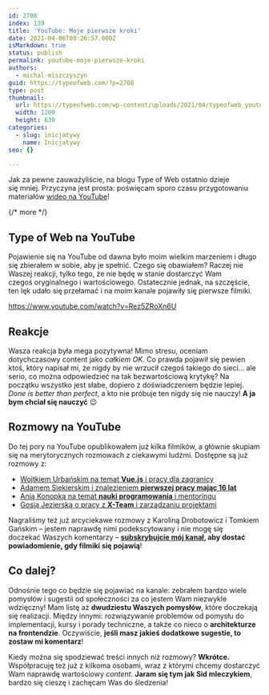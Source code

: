 ```yaml
---
id: 2708
index: 139
title: 'YouTube: Moje pierwsze kroki'
date: 2021-04-06T09:26:57.000Z
isMarkdown: true
status: publish
permalink: youtube-moje-pierwsze-kroki
authors:
  - michal-miszczyszyn
guid: https://typeofweb.com/?p=2708
type: post
thumbnail:
  url: https://typeofweb.com/wp-content/uploads/2021/04/typeofweb_youtube.png
  width: 1200
  height: 630
categories:
  - slug: inicjatywy
    name: Inicjatywy
seo: {}

---
```

Jak za pewne zauważyliście, na blogu Type of Web ostatnio dzieje się mniej. Przyczyna jest prosta: poświęcam sporo czasu przygotowaniu materiałów [wideo na YouTube](https://youtube.com/typeofweb)!

{/* more */}

## Type of Web na YouTube

Pojawienie się na YouTube od dawna było moim wielkim marzeniem i długo się zbierałem w sobie, aby je spełnić. Czego się obawiałem? Raczej nie Waszej reakcji, tylko tego, że nie będę w stanie dostarczyć Wam czegoś oryginalnego i wartościowego. Ostatecznie jednak, na szczęście, ten lęk udało się przełamać i na moim kanale pojawiły się pierwsze filmiki.

https://www.youtube.com/watch?v=Rez5ZRoXn6U

## Reakcje

Wasza reakcja była mega pozytywna! Mimo stresu, oceniam dotychczasowy content jako _całkiem OK_. Co prawda pojawił się pewien ktoś, który napisał mi, że nigdy by nie wrzucił czegoś takiego do sieci… ale serio, co można odpowiedzieć na tak bezwartościową krytykę? Na początku wszystko jest słabe, dopiero z doświadczeniem będzie lepiej. _Done is better than perfect_, a kto nie próbuje ten nigdy się nie nauczy! **A ja bym chciał się nauczyć** 😉

## Rozmowy na YouTube
Do tej pory na YouTube opublikowałem już kilka filmików, a głównie skupiam się na merytorycznych rozmowach z ciekawymi ludźmi. Dostępne są już rozmowy z:

* [Wojtkiem Urbańskim na temat **Vue.js** i pracy dla zagranicy](https://youtu.be/Vmv2Qq8rCLY)
* [Adamem Siekierskim i znalezieniem **pierwszej pracy mając 16 lat**](https://youtu.be/Rez5ZRoXn6U)
* [Anią Konopką na temat **nauki programowania** i mentoringu](https://youtu.be/3IbFGXLrQ7Q)
* [Gosią Jezierską o pracy z **X-Team** i zarządzaniu projektami](https://youtu.be/QxFLOT0v6lo)

Nagraliśmy też już arcyciekawe rozmowy z Karoliną Drobotowicz i Tomkiem Gańskim – jestem naprawdę nimi podekscytowany i nie mogę się doczekać Waszych komentarzy – **[subskrybujcie mój kanał](https://www.youtube.com/typeofweb?sub_confirmation=1), aby dostać powiadomienie, gdy filmiki się pojawią**!

## Co dalej?
Odnośnie tego co będzie się pojawiać na kanale: zebrałem bardzo wiele pomysłów i sugestii od społeczności za co jestem Wam niezwykle wdzięczny! Mam listę aż **dwudziestu Waszych pomysłów**, które doczekają się realizacji. Między innymi: rozwiązywanie problemów od pomysłu do implementacji, kursy i porady techniczne, a także co nieco o **architekturze na frontendzie**. Oczywiście, **jeśli masz jakieś dodatkowe sugestie, to zostaw mi komentarz**!

Kiedy można się spodziewać treści innych niż rozmowy? **Wkrótce.** Współpracuję też już z kilkoma osobami, wraz z którymi chcemy dostarczyć Wam naprawdę wartościowy _content_. **Jaram się tym jak Sid mleczykiem**, bardzo się cieszę i zachęcam Was do śledzenia!
